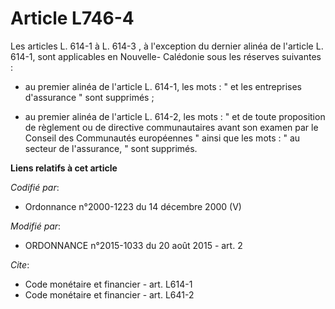 # Article L746-4

Les articles L. 614-1 à L. 614-3 , à l'exception du dernier alinéa de l'article L. 614-1, sont applicables en Nouvelle-
Calédonie sous les réserves suivantes :

- au premier alinéa de l'article L. 614-1, les mots : " et les entreprises d'assurance " sont supprimés ;

- au premier alinéa de l'article L. 614-2, les mots : " et de toute proposition de règlement ou de directive communautaires
avant son examen par le Conseil des Communautés européennes " ainsi que les mots : " au secteur de l'assurance, " sont
supprimés.

**Liens relatifs à cet article**

_Codifié par_:

  - Ordonnance n°2000-1223 du 14 décembre 2000 (V)

_Modifié par_:

  - ORDONNANCE n°2015-1033 du 20 août 2015 - art. 2

_Cite_:

  - Code monétaire et financier - art. L614-1
  - Code monétaire et financier - art. L641-2
